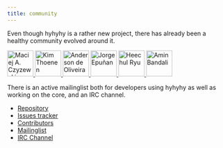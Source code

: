```yaml
---
title: community
---
```


Even though hyhyhy is a rather new project, there has already been a healthy community evolved around it.

<div class="center non">
  <a href="https://github.com/maciejczyzewski">
    <img src="https://avatars3.githubusercontent.com/u/1976088?v=3&s=120" width="60px" alt="Maciej A. Czyzewski" />
  </a>
  <a href="https://github.com/Chive">
    <img src="https://avatars1.githubusercontent.com/u/2700360?v=3&s=120" width="60px" alt="Kim Thoenen" />
  </a>
  <a href="https://github.com/andersonba">
    <img src="https://avatars0.githubusercontent.com/u/1501013?v=3&s=120" width="60px" alt="Anderson de Oliveira" />
  </a>
  <a href="https://github.com/juanbrujo">
    <img src="https://avatars1.githubusercontent.com/u/362186?v=3&s=120" width="60px" alt="Jorge Epuñan" />
  </a>
  <a href="https://github.com/ryuheechul">
	<img src="https://avatars2.githubusercontent.com/u/2637709?v=3&s=120" width="60px" alt="Heechul Ryu" />
  </a>
  <a href="https://github.com/aminb">
	<img src="https://avatars1.githubusercontent.com/u/1254858?v=3&s=120" width="60px" alt="Amin Bandali" />
  </a>
</div>

There is an active mailinglist both for developers using hyhyhy as well as working on the core, and an IRC channel.

<ul>
  <li><a href="https://github.com/maciejczyzewski/hyhyhy">Repository</a></li>
  <li><a href="https://github.com/maciejczyzewski/hyhyhy/issues">Issues tracker</a></li>
  <li><a href="https://github.com/maciejczyzewski/hyhyhy/graphs/contributors">Contributors</a></li>
  <li><a href="https://raw.githubusercontent.com/maciejczyzewski/hyhyhy/master/AUTHORS.txt">Mailinglist</a></li>
  <li><a href="irc://chat.freenode.net/#hyhyhy">IRC Channel</a></li>
</ul>